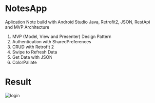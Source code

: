 # NotesApp
Aplication Note build with Android Studio Java, Retrofit2, JSON, RestApi
and MVP Architecture

1. MVP (Model, View and Presenter) Design Pattern
2. Authentication with SharedPreferences
3. CRUD with Retrofit 2
4. Swipe to Refresh Data
5. Get Data with JSON
6. ColorPallate

# Result

![login](https://drive.google.com/file/d/114SdDrz7DiJjQW676_-W4dX3nnMIxlkD/view)
